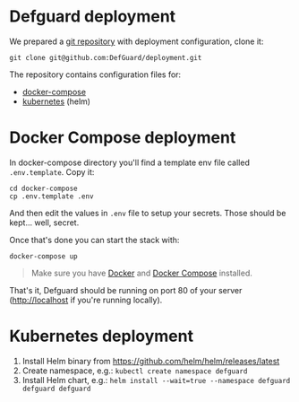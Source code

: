 # Defguard deployment

We prepared a [git repository](https://github.com/DefGuard/deployment) with deployment configuration, clone it:

```
git clone git@github.com:DefGuard/deployment.git
```
The repository contains configuration files for:

* [docker-compose](#docker-compose-deployment)
* [kubernetes](#kubernetes-deployment) (helm)

# Docker Compose deployment

In docker-compose directory you'll find a template env file called `.env.template`. Copy it:

```
cd docker-compose
cp .env.template .env
```

And then edit the values in `.env` file to setup your secrets. Those should be kept... well, secret.

Once that's done you can start the stack with:

```
docker-compose up
```

> Make sure you have [Docker](https://www.docker.com/get-started/) and [Docker Compose](https://docs.docker.com/compose/install/) installed.

That's it, Defguard should be running on port 80 of your server ([http://localhost](http://localhost) if you're running locally).

# Kubernetes deployment

1. Install Helm binary from https://github.com/helm/helm/releases/latest
2. Create namespace, e.g.: `kubectl create namespace defguard`
3. Install Helm chart, e.g.: `helm install --wait=true --namespace defguard defguard defguard`
